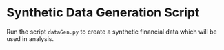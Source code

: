 # Synthetic Data Generation Script

Run the script `dataGen.py` to create a synthetic financial data which will be used in analysis.